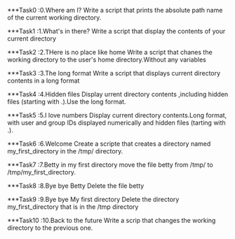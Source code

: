 ***Task0 :0.Where am I?
   Write a script that prints the absolute path name of the current working directory.

***Task1 :1.What's in there?
    Write a script that display the contents of your current directory

***Task2 :2.THere is no place like home
     Write a script that chanes the working directory to the user's home directory.Without any variables

***Task3 :3.The long format
    Write a script that displays current directory contents in a long format

***Task4 :4.Hidden files
     Display urrent directory contents ,including hidden files (starting with .).Use the long format.

***Task5 :5.I love numbers
     Display current directory contents.Long format, with user and  group IDs displayed numerically and hidden files (tarting with .).

***Task6 :6.Welcome
    Create a scripte that creates a directory named my_first_directory in the /tmp/ directory.

***Task7 :7.Betty in my first directory
   move the file betty  from /tmp/ to /tmp/my_first_directory.

***Task8 :8.Bye bye Betty
   Delete the file betty

***Task9 :9.Bye bye My first directory
   Delete the directory my_first_directory that is in the /tmp directory

***Task10 :10.Back to the future
  Write a scrip that changes the working directory to the previous one.


